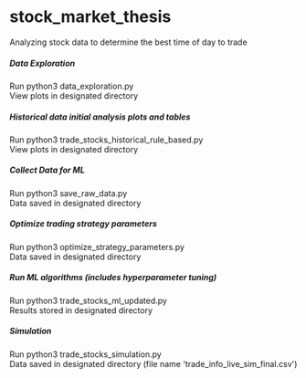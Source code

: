 # stock_market_thesis
Analyzing stock data to determine the best time of day to trade

##### Data Exploration
Run python3 data_exploration.py  
View plots in designated directory  

##### Historical data initial analysis plots and tables
Run python3 trade_stocks_historical_rule_based.py  
View plots in designated directory  

##### Collect Data for ML
Run python3 save_raw_data.py  
Data saved in designated directory

##### Optimize trading strategy parameters
Run python3 optimize_strategy_parameters.py  
Data saved in designated directory

##### Run ML algorithms (includes hyperparameter tuning)
Run python3 trade_stocks_ml_updated.py  
Results stored in designated directory

##### Simulation
Run python3 trade_stocks_simulation.py  
Data saved in designated directory (file name 'trade_info_live_sim_final.csv')

